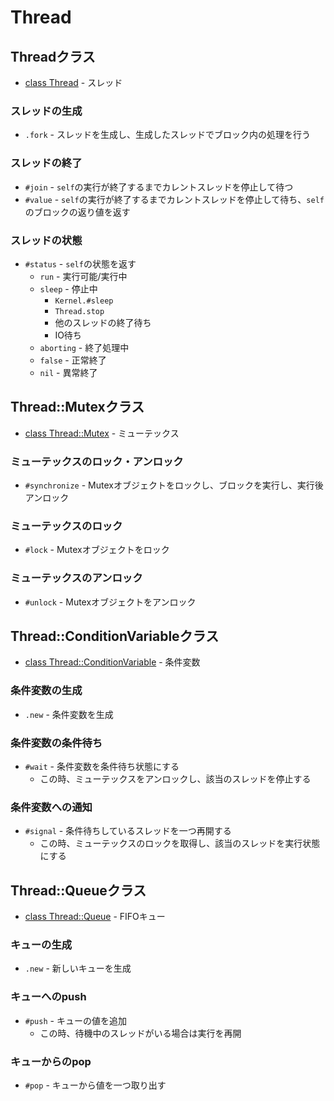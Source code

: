 # Thread
## Threadクラス
- [class Thread](https://docs.ruby-lang.org/ja/2.6.0/class/Thread.html) - スレッド

### スレッドの生成
- `.fork` - スレッドを生成し、生成したスレッドでブロック内の処理を行う

### スレッドの終了
- `#join` - `self`の実行が終了するまでカレントスレッドを停止して待つ
- `#value` - `self`の実行が終了するまでカレントスレッドを停止して待ち、`self`のブロックの返り値を返す

### スレッドの状態
- `#status` - `self`の状態を返す
  - `run` - 実行可能/実行中
  - `sleep` - 停止中
    - `Kernel.#sleep`
    - `Thread.stop`
    - 他のスレッドの終了待ち
    - IO待ち
  - `aborting` - 終了処理中
  - `false` - 正常終了
  - `nil` - 異常終了

## Thread::Mutexクラス
- [class Thread::Mutex](https://docs.ruby-lang.org/ja/2.6.0/class/Thread=3a=3aMutex.html) - ミューテックス

### ミューテックスのロック・アンロック
- `#synchronize` - Mutexオブジェクトをロックし、ブロックを実行し、実行後アンロック

### ミューテックスのロック
- `#lock` - Mutexオブジェクトをロック

### ミューテックスのアンロック
- `#unlock` - Mutexオブジェクトをアンロック

## Thread::ConditionVariableクラス
- [class Thread::ConditionVariable](https://docs.ruby-lang.org/ja/2.6.0/class/Thread=3a=3aConditionVariable.html) - 条件変数

### 条件変数の生成
- `.new` - 条件変数を生成

### 条件変数の条件待ち
- `#wait` - 条件変数を条件待ち状態にする
  - この時、ミューテックスをアンロックし、該当のスレッドを停止する

### 条件変数への通知
- `#signal` - 条件待ちしているスレッドを一つ再開する
  - この時、ミューテックスのロックを取得し、該当のスレッドを実行状態にする

## Thread::Queueクラス
- [class Thread::Queue](https://docs.ruby-lang.org/ja/2.6.0/class/Thread=3a=3aQueue.html) - FIFOキュー

### キューの生成
- `.new` - 新しいキューを生成

### キューへのpush
- `#push` - キューの値を追加
  - この時、待機中のスレッドがいる場合は実行を再開

### キューからのpop
- `#pop` - キューから値を一つ取り出す
